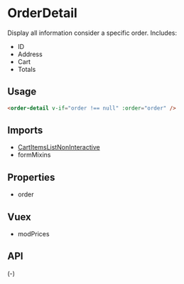 # OrderDetail 

Display all information consider a specific order. 
Includes:
- ID
- Address
- Cart
- Totals 

## Usage
```html
<order-detail v-if="order !== null" :order="order" />
```

## Imports
- [CartItemsListNonInteractive](../Components/CartItemsListNonInteractive) 
- formMixins

## Properties
- order

## Vuex
- modPrices

## API
(-)
